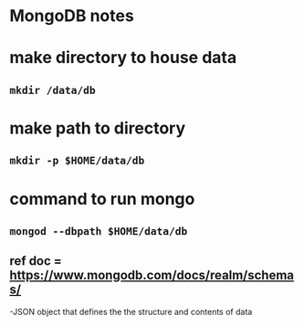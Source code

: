 # MongoDB notes

# make directory to house data

## `mkdir /data/db`

# make path to directory

## `mkdir -p $HOME/data/db`

# command to run mongo

## `mongod --dbpath $HOME/data/db`

## ref doc = https://www.mongodb.com/docs/realm/schemas/

-JSON object that defines the the structure and contents of data
